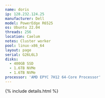 ```yaml
---
name: doris
ip: 128.232.124.25
manufacturer: Dell
model: PowerEdge R6525
os: Ubuntu 22.04
threads: 256
location: Caelum
notes: Cluster worker
pool: linux-x86_64
layout: page
serial: G26L6L3
disks:
  - 400GB SSD
  - 1.6TB NVMe
  - 1.6TB NVMe
processor: 'AMD EPYC 7H12 64-Core Processor'
---
```

{% include details.html %} 

